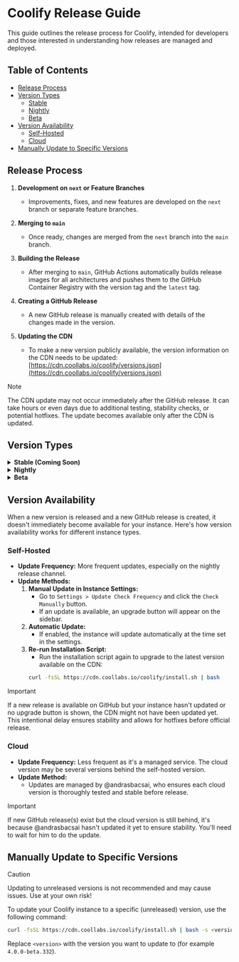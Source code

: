 # Coolify Release Guide

This guide outlines the release process for Coolify, intended for developers and those interested in understanding how releases are managed and deployed.

## Table of Contents
- [Release Process](#release-process)
- [Version Types](#version-types)
  - [Stable](#stable)
  - [Nightly](#nightly)
  - [Beta](#beta)
- [Version Availability](#version-availability)
  - [Self-Hosted](#self-hosted)
  - [Cloud](#cloud)
- [Manually Update to Specific Versions](#manually-update-to-specific-versions)

## Release Process

1. **Development on `next` or Feature Branches**
   - Improvements, fixes, and new features are developed on the `next` branch or separate feature branches.

2. **Merging to `main`**
   - Once ready, changes are merged from the `next` branch into the `main` branch.

3. **Building the Release**
   - After merging to `main`, GitHub Actions automatically builds release images for all architectures and pushes them to the GitHub Container Registry with the version tag and the `latest` tag.

4. **Creating a GitHub Release**
   - A new GitHub release is manually created with details of the changes made in the version.

5. **Updating the CDN**
   - To make a new version publicly available, the version information on the CDN needs to be updated: [https://cdn.coollabs.io/coolify/versions.json](https://cdn.coollabs.io/coolify/versions.json)

> [!NOTE]
> The CDN update may not occur immediately after the GitHub release. It can take hours or even days due to additional testing, stability checks, or potential hotfixes. The update becomes available only after the CDN is updated.

## Version Types

<details>
  <summary><strong>Stable (Coming Soon)</strong></summary>

- **Stable (v4.0.0)**
  - The production version suitable for stable, production environments (generally recommended).
  - **Update Frequency:** Every 2 to 4 weeks, with more frequent possible hotfixes.
  - **Release Size:** Larger but less frequent releases. Multiple nightly versions are consolidated into a single stable release.
  - **Versioning Scheme:** Follows semantic versioning (e.g., `v4.0.0`).
  - **Installation Command:**
    ```bash
    curl -fsSL https://cdn.coollabs.io/coolify/install.sh | bash
    ```

</details>

<details>
  <summary><strong>Nightly</strong></summary>

- **Nightly**
  - The latest development version, suitable for testing the latest changes and experimenting with new features.
  - **Update Frequency:** Daily or bi-weekly updates.
  - **Release Size:** Smaller, more frequent releases.
  - **Versioning Scheme:** TO BE DETERMINED
  - **Installation Command:**
    ```bash
    curl -fsSL https://cdn.coollabs.io/coolify-nightly/install.sh | bash -s next
    ```

> [!WARNING]
> Do not use nightly builds in production as there is no guarantee of stability.

</details>

<details>
  <summary><strong>Beta</strong></summary>

- **Beta**
  - Test releases for the upcoming stable version.
  - **Purpose:** Allows users to test and provide feedback on new features and changes before they become stable.
  - **Update Frequency:** Available if we think beta testing is necessary.
  - **Release Size:** Same size as stable release as it will become the next stabe release after some time.
  - **Versioning Scheme:** Follows semantic versioning (e.g., `4.0.0-beta.341`).
  - **Installation Command:**
    ```bash
    curl -fsSL https://cdn.coollabs.io/coolify/install.sh | bash
    ```

</details>

## Version Availability

When a new version is released and a new GitHub release is created, it doesn't immediately become available for your instance. Here's how version availability works for different instance types.

### Self-Hosted

- **Update Frequency:** More frequent updates, especially on the nightly release channel.
- **Update Methods:**
  1. **Manual Update in Instance Settings:**
     - Go to `Settings > Update Check Frequency` and click the `Check Manually` button.
     - If an update is available, an upgrade button will appear on the sidebar.
  2. **Automatic Update:**
     - If enabled, the instance will update automatically at the time set in the settings.
  3. **Re-run Installation Script:**
     - Run the installation script again to upgrade to the latest version available on the CDN:
     ```bash
     curl -fsSL https://cdn.coollabs.io/coolify/install.sh | bash
     ```

> [!IMPORTANT]
> If a new release is available on GitHub but your instance hasn't updated or no upgrade button is shown, the CDN might not have been updated yet. This intentional delay ensures stability and allows for hotfixes before official release.

### Cloud

- **Update Frequency:** Less frequent as it's a managed service. The cloud version may be several versions behind the self-hosted version.
- **Update Method:**
  - Updates are managed by @andrasbacsai, who ensures each cloud version is thoroughly tested and stable before release.

> [!IMPORTANT]
> If new GitHub release(s) exist but the cloud version is still behind, it's because @andrasbacsai hasn't updated it yet to ensure stability. You'll need to wait for him to do the update.

## Manually Update to Specific Versions

> [!CAUTION]  
> Updating to unreleased versions is not recommended and may cause issues. Use at your own risk!

To update your Coolify instance to a specific (unreleased) version, use the following command:

```bash
curl -fsSL https://cdn.coollabs.io/coolify/install.sh | bash -s <version>
```
Replace `<version>` with the version you want to update to (for example `4.0.0-beta.332`).
